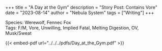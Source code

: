 +++
title = "A Day at the Gym"
description = "Story Post: Contains Vore"
date = "2023-08-14"
author = "Nebula System"
tags = ["Writing"]
+++

Species: Werewolf, Fennec Fox\
Tags: F/M, Vore, Unwilling, Implied Fatal, Melting Digestion, OV, Musk/Sweat

{{< embed-pdf url="../../../pdfs/Day_at_the_Gym.pdf" >}}